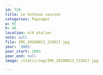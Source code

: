 ```yaml
---
id: 720
title: Le Ventoux couronn
categories: Paysages
w: 65
h: 46
location: old atelier
note: null
file: IMG_20180813_133617.jpg
year: '2003'
year_start: 2003
year_end: null
image: /static/img/IMG_20180813_133617.jpg

---
```

